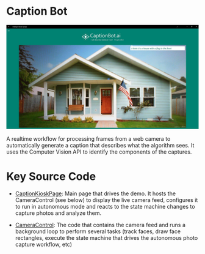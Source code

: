 # Caption Bot

![alt text](https://github.com/Microsoft/Cognitive-Samples-IntelligentKiosk/blob/master/Documentation/CaptionBot.jpg "Caption Bot")

A realtime workflow for processing frames from a web camera to automatically generate a caption that describes what the algorithm sees. It uses the Computer Vision API to identify the components of the captures.

# Key Source Code

* [CaptionKioskPage](../Kiosk/Views/CaptionKioskPage.xaml.cs): Main page that drives the demo. It hosts the CameraControl (see below) to display the live camera feed, configures it to run in autonomous mode and reacts to the state machine changes to capture photos and analyze them.

* [CameraControl](../Kiosk/Controls/CameraControl.xaml.cs): The code that contains the camera feed and runs a background loop to perform several tasks (track faces, draw face rectangles, execute the state machine that drives the autonomous photo capture workflow, etc)
